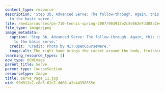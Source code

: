 ```yaml
---
content_type: resource
description: 'Step 3b, Advanced Serve: The follow-through. Again, this is very similar
  to the basic serve.'
file: /media/courses/pe-710-tennis-spring-2007/90d912e2c8e562e7dd08a2e44398555e_serve_Page_11.jpg
file_type: image/jpeg
image_metadata:
  caption: 'Step 3b, Advanced Serve: The follow-through. Again, this is very similar
    to the basic serve.'
  credit: 'Credit: Photo by MIT OpenCourseWare.'
  image-alt: The right hand brings the racket around the body, finishing the motion.
learning_resource_types: []
ocw_type: OCWImage
parent_title: Serve
parent_type: CourseSection
resourcetype: Image
title: serve_Page_11.jpg
uid: 90d912e2-c8e5-62e7-dd08-a2e44398555e
---
```

